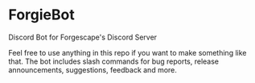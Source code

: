 # ForgieBot
Discord Bot for Forgescape's Discord Server

Feel free to use anything in this repo if you want to make something like that.
The bot includes slash commands for bug reports, release announcements, suggestions, feedback and more.
